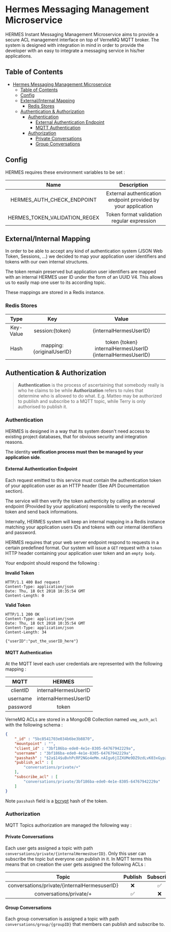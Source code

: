 # Hermes Messaging Management Microservice

HERMES Instant Messaging Management Microservice aims to provide a secure ACL management interface on top of VerneMQ MQTT broker.
The system is designed with integration in mind in order to provide the developer with an easy to integrate a messaging service in his/her applications.

## Table of Contents
- [Hermes Messaging Management Microservice](#hermes-messaging-management-microservice)
    - [Table of Contents](#table-of-contents)
    - [Config](#config)
    - [External/Internal Mapping](#externalinternal-mapping)
        - [Redis Stores](#redis-stores)
    - [Authentication & Authorization](#authentication--authorization)
        - [Authentication](#authentication)
            - [External Authentication Endpoint](#external-authentication-endpoint)
            - [MQTT Authentication](#mqtt-authentication)
        - [Authorization](#authorization)
            - [Private Conversations](#private-conversations)
            - [Group Conversations](#group-conversations)

## Config

HERMES requires these environment variables to be set :

|              Name             |                          Description                          |
|:-----------------------------:|:-------------------------------------------------------------:|
|   HERMES_AUTH_CHECK_ENDPOINT  | External authentication endpoint provided by your application |
| HERMES_TOKEN_VALIDATION_REGEX |           Token format validation regular expression          |

## External/Internal Mapping

In order to be able to accept any kind of authentication system (JSON Web Token, Sessions, ...) we decided to map your application
user identifiers and tokens with our own internal structures.

The token remain preserved but application user identifiers are mapped with an internal HERMES user ID
under the form of an UUID V4. This allows us to easily map one user to its according topic.

These mappings are stored in a Redis instance.

### Redis Stores

|    Type   |            Key           |                           Value                           |
|:---------:|:------------------------:|:---------------------------------------------------------:|
| Key-Value |      session:{token}     |                   {internalHermesUserID}                  |
|    Hash   | mapping:{originalUserID} | token {token} internalHermesUserID {internalHermesUserID} |

## Authentication  & Authorization

>**Authentication** is the process of ascertaining
> that somebody really is who he claims to be while
>**Authorization** refers to rules that determine 
>who is allowed to do what. E.g. Matteo may be 
>authorized to publish and subscribe to a MQTT topic, while Terry is only authorised to publish it.

### Authentication 

HERMES is designed in a way that its system doesn't need access to existing project databases, that for obvious security and integration reasons. 

The identity **verification process must then be managed by your application side**.

#### External Authentication Endpoint
Each request emitted to this service must contain the authentication token of your application user as an HTTP header (See API Documentation section). 

The service will then verify the token authenticity by calling an external endpoint (Provided by your application) responsible to verify the received token and send back informations. 

Internally, HERMES system will keep an internal mapping in a Redis instance matching your application users IDs and tokens with our internal identifiers and password.

HERMES requires that your web server endpoint respond to requests in a certain predefined format. Our system will issue a `GET` request with a `token` HTTP header containing your application user token and an `empty body`.

Your endpoint should respond the following :

**Invalid Token**

```
HTTP/1.1 400 Bad request
Content-Type: application/json
Date: Thu, 18 Oct 2018 10:35:54 GMT
Content-Length: 0
```

**Valid Token**

```
HTTP/1.1 200 OK
Content-Type: application/json
Date: Thu, 18 Oct 2018 10:35:54 GMT
Content-Type: application/json
Content-Length: 34

{"userID":"put_the_userID_here"}
```

#### MQTT Authentication

At the MQTT level each user credentials are represented with the following mapping :

|   MQTT   |        HERMES        |
|:--------:|:--------------------:|
| clientID | internalHermesUserID |
| username | internalHermesUserID |
| password |         token        |

VerneMQ ACLs are stored in a MongoDB Collection named `vmq_auth_acl` with the following schema : 

```json
{
	"_id" : "5bc8541703e034b6be3b8870",
	"mountpoint" : "",
	"client_id" : "3bf186ba-ede0-4e1e-8305-64767942229a",
	"username" : "3bf186ba-ede0-4e1e-8305-64767942229a",
	"passhash" : "$2a$14$uBvhPcRP2NGo4eMm.nAIgu6jIZXUMe9DZ9zdLvK03xGypzvBYZvYS",
	"publish_acl" : [
		"conversations/private/+"
	],
	"subscribe_acl" : [
		"conversations/private/3bf186ba-ede0-4e1e-8305-64767942229a"
	]
}
```
Note `passhash` field is a [bcrypt](https://godoc.org/golang.org/x/crypto/bcrypt) hash of the token.

### Authorization

MQTT Topics authorization are managed the following way :

#### Private Conversations
Each user gets assigned a topic with path `conversations/private/{internalHermesUserID}`. Only this user can subscribe the topic but everyone can publish in it. In MQTT terms this means that on creation the user gets assigned the following ACLs :

 |              Topic                          | Publish | Subscribe |
|:--------------------------------------------:|:-------:|:---------:|
| conversations/private/{internalHermesuserID} |    ❌    |     ✅    |
|     conversations/private/+                  |    ✅    |     ❌    |


#### Group Conversations

Each group conversation is assigned a topic with path `conversations/group/{groupID}` that members can publish and subscribe to.